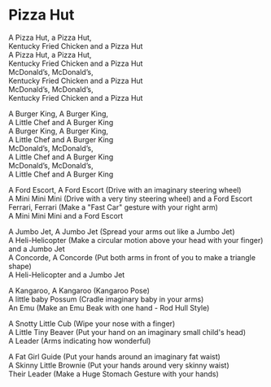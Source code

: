 # Pizza Hut

A Pizza Hut, a Pizza Hut,  
Kentucky Fried Chicken and a Pizza Hut  
A Pizza Hut, a Pizza Hut,  
Kentucky Fried Chicken and a Pizza Hut  
McDonald’s, McDonald’s,  
Kentucky Fried Chicken and a Pizza Hut  
McDonald’s, McDonald’s,  
Kentucky Fried Chicken and a Pizza Hut

A Burger King, A Burger King,   
A Little Chef and A Burger King  
A Burger King, A Burger King,   
A Little Chef and A Burger King  
McDonald’s, McDonald’s,  
A Little Chef and A Burger King  
McDonald’s, McDonald’s,  
A Little Chef and A Burger King  

A Ford Escort, A Ford Escort (Drive with an imaginary steering wheel)  
A Mini Mini Mini (Drive with a very tiny steering wheel)
and a Ford Escort  
Ferrari, Ferrari (Make a "Fast Car" gesture with your right arm)  
A Mini Mini Mini and a Ford Escort  


A Jumbo Jet, A Jumbo Jet (Spread your arms out like a Jumbo Jet)  
A Heli-Helicopter (Make a circular motion above your head with your finger) and a Jumbo Jet  
A Concorde, A Concorde (Put both arms in front of you to make a triangle shape)  
A Heli-Helicopter and a Jumbo Jet

A Kangaroo, A Kangaroo (Kangaroo Pose)  
A little baby Possum (Cradle imaginary baby in your arms)  
An Emu (Make an Emu Beak with one hand - Rod Hull Style)

A Snotty Little Cub (Wipe your nose with a finger)  
A Little Tiny Beaver (Put your hand on an imaginary small child's head)  
A Leader (Arms indicating how wonderful)

A Fat Girl Guide (Put your hands around an imaginary fat waist)  
A Skinny Little Brownie (Put your hands around very skinny waist)  
Their Leader (Make a Huge Stomach Gesture with your hands)  
